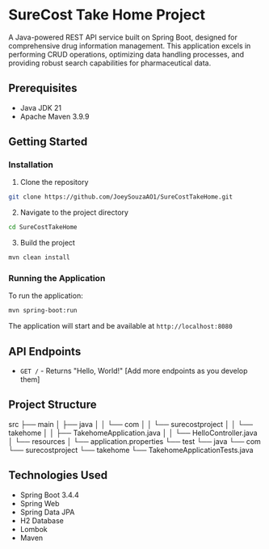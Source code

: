 # SureCost Take Home Project

A Java-powered REST API service built on Spring Boot, designed for comprehensive drug information management. This application excels in performing CRUD operations, optimizing data handling processes, and providing robust search capabilities for pharmaceutical data.
## Prerequisites

- Java JDK 21
- Apache Maven 3.9.9

## Getting Started

### Installation

1. Clone the repository
```bash
git clone https://github.com/JoeySouzaAO1/SureCostTakeHome.git
```

2. Navigate to the project directory
```bash
cd SureCostTakeHome
```

3. Build the project
```bash
mvn clean install
```

### Running the Application

To run the application:
```bash
mvn spring-boot:run
```

The application will start and be available at `http://localhost:8080`

## API Endpoints

- `GET /` - Returns "Hello, World!"
[Add more endpoints as you develop them]

## Project Structure
src
├── main
│ ├── java
│ │ └── com
│ │ └── surecostproject
│ │ └── takehome
│ │ ├── TakehomeApplication.java
│ │ └── HelloController.java
│ └── resources
│ └── application.properties
└── test
└── java
└── com
└── surecostproject
└── takehome
└── TakehomeApplicationTests.java

## Technologies Used

- Spring Boot 3.4.4
- Spring Web
- Spring Data JPA
- H2 Database
- Lombok
- Maven
